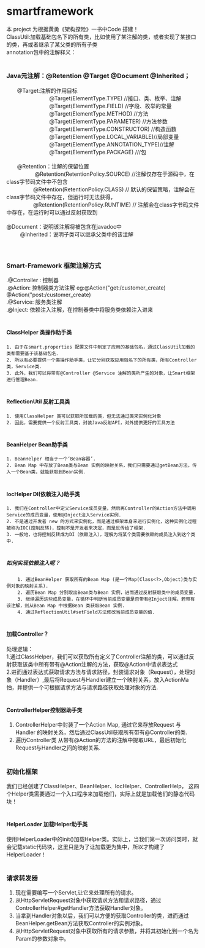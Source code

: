 # smartframework
本 project 为根据黄勇《架构探险》一书中Code 搭建！<br>
ClassUtil:加载基础包名下的所有类，比如使用了某注解的类，或者实现了某接口的类，再或者继承了某父类的所有子类<br>
annotation包中的注解释义：<br>
# <h3>Java元注解：@Retention @Target @Document @Inherited；<br>
　　@Target:注解的作用目标<br>
　　　　　　　　@Target(ElementType.TYPE)   //接口、类、枚举、注解<br>
　　　　　　　　@Target(ElementType.FIELD) //字段、枚举的常量<br>
　　　　　　　　@Target(ElementType.METHOD) //方法<br>
　　　　　　　　@Target(ElementType.PARAMETER) //方法参数<br>
　　　　　　　　@Target(ElementType.CONSTRUCTOR)  //构造函数<br>
　　　　　　　　@Target(ElementType.LOCAL_VARIABLE)//局部变量<br>
　　　　　　　　@Target(ElementType.ANNOTATION_TYPE)//注解<br>
　　　　　　　　@Target(ElementType.PACKAGE) ///包   <br>
<br>
　　@Retention：注解的保留位置<br>　　　　　
         @Retention(RetentionPolicy.SOURCE)   //注解仅存在于源码中，在class字节码文件中不包含<br>
　　　　　@Retention(RetentionPolicy.CLASS)     // 默认的保留策略，注解会在class字节码文件中存在，但运行时无法获得，<br>
　　　　　@Retention(RetentionPolicy.RUNTIME)  // 注解会在class字节码文件中存在，在运行时可以通过反射获取到<br><br>
        @Document：说明该注解将被包含在javadoc中<br>　 
　       @Inherited：说明子类可以继承父类中的该注解<br>　
<br>
# <h3> Smart-Framework 框架注解方式
.@Controller : 控制器 <br>
.@Action: 控制器类方法注解 eg:@Action("get:/customer_create) @Action("post:/customer_create)<br>
.@Service: 服务类注解<br>
.@Inject: 依赖注入注解，在控制器类中将服务类依赖注入进来<br>
# <h4> ClassHelper 类操作助手类 <br>
    1. 由于在smart.properties 配置文件中制定了应用的基础包名，通过ClassUtil加载的类都需要基于该基础包名.
    2. 所以有必要提供一个类操作助手类，让它分别获取应用包名下的所有类，所有Controller类，Service类.
    3. 此外，我们可以将带有@Controller @Service 注解的类所产生的对象，让Smart框架进行管理Bean.
# <h4> ReflectionUtil 反射工具类 <br>
    1. 使用ClassHelper 类可以获取所加载的类，但无法通过类来实例化对象
    2. 因此，需要提供一个反射工具类，封装Java反射API，对外提供更好的工具方法
# <h4> BeanHelper Bean助手类 <br>
    1. BeanHelper 相当于一个‘Bean容器’.
    2. Bean Map 中存放了Bean类与Bean 实例的映射关系，我们只需要通过getBean方法，传入一个Bean类，就能获取到Bean实例.
# <h4> IocHelper DI(依赖注入)助手类 <br>
    1. 我们在Controller中定义Service成员变量，然后再Controller的Action方法中调用Service的成员变量，使用@Inject注入Service实例.
    2. 不是通过开发者 new 的方式来实例化，而是通过框架本身来进行实例化，这种实例化过程被称为IOC(控制反转)，控制不是开发者来决定，而是反传给了框架.
    3. 一般地，也将控制反转成为DI（依赖注入），理解为将某个类需要依赖的成员注入到这个类中.
# <h5> 如何实现依赖注入呢？<br>
        1. 通过BeanHelper 获取所有的Bean Map (是一个Map(Class<?>,Object)类与实例对象的映射关系).
        2. 遍历Bean Map 分别取出Bean类与Bean 实例，进而通过反射获取类中的成员变量.
        3. 继续遍历这些成员变量，在循环中判断当前成员变量是否带有@Inject注解，若带有该注解，则从Bean Map 中根据Bean 类获取Bean 实例.
        4. 通过ReflectionUtil#setField方法修改当前成员变量的值.

# <h4> 加载Controller？<br>
处理逻辑：<br>
1.通过ClassHelper，我们可以获取所有定义了Controller注解的类，可以通过反射获取该类中所有带有@Action注解的方法，获取@Action中请求表达式<br>
2.进而通过表达式获取请求方法与请求路径，封装请求对象（Request），处理对象（Handler）,最后将Request与Handler建立一个映射关系，放入ActionMa怕，并提供一个可根据请求方法与请求路径获取处理对象的方法.<br>
# <h4> ControllerHelper控制器助手类<br>
1. ControllerHelper中封装了一个Action Map, 通过它来存放Request 与Handler 的映射关系，然后通过ClassUtil获取所有带有@Controller的类.<br>
2. 遍历Controller类 从带有@Action的方法的注解中提取URL，最后初始化Request与Handler之间的映射关系.

# <h3> 初始化框架<br>
我们已经创建了ClassHelper、BeanHelper、IocHelper、ControllerHelp， 这四个Helper类需要通过一个入口程序来加载他们，实际上就是加载他们的静态代码块！<br>
# <h4> HelperLoader 加载Helper助手类<br>
使用HelperLoader中的init()加载Helper类。实际上，当我们第一次访问类时，就会记载static代码块，这里只是为了让加载更为集中，所以才构建了HelperLoader！<br>
# <h3> 请求转发器<br>
1. 现在需要编写一个Servlet,让它来处理所有的请求。<br>
2. 从HttpServletRequest对象中获取请求方法和请求路径，通过ControllerHelper#getHandler方法获取Handler对象。<br>
3. 当拿到Handler对象以后，我们可以方便的获取Controller的类，进而通过BeanHelper.getBean方法获取Controller的实例对象。<br>
4. 从HttpServletRequest对象中获取所有的请求参数，并将其初始化到一个名为Param的参数对象中。<br>
